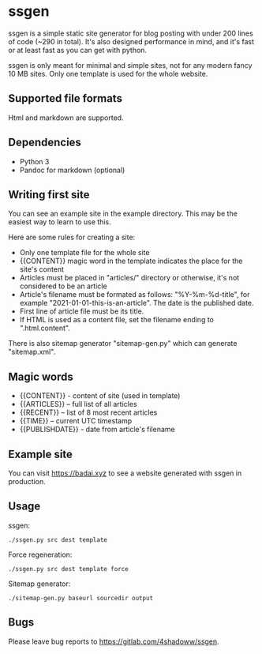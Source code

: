 ssgen
=====
ssgen is a simple static site generator for blog posting with under 200 lines of code (~290 in total). It's also designed performance in mind, and it's fast or at least fast as you can get with python.

ssgen is only meant for minimal and simple sites, not for any modern fancy 10 MB sites. Only one template is used for the whole website.

Supported file formats
----------------------
Html and markdown are supported.

Dependencies
------------
- Python 3
- Pandoc for markdown (optional)

Writing first site
------------------
You can see an example site in the example directory. This may be the easiest way to learn to use this.

Here are some rules for creating a site:
- Only one template file for the whole site
- {{CONTENT}} magic word in the template indicates the place for the site's content 
- Articles must be placed in "articles/" directory or otherwise, it's not considered to be an article
- Article's filename must be formated as follows: "%Y-%m-%d-title", for example "2021-01-01-this-is-an-article". The date is the published date.
- First line of article file must be its title.
- If HTML is used as a content file, set the filename ending to ".html.content". 

There is also sitemap generator "sitemap-gen.py" which can generate "sitemap.xml". 

Magic words
-----------
- {{CONTENT}} - content of site (used in template)
- {{ARTICLES}} – full list of all articles
- {{RECENT}} – list of 8 most recent articles
- {{TIME}} – current UTC timestamp
- {{PUBLISHDATE}} - date from article's filename

Example site
------------
You can visit https://badai.xyz to see a website generated with ssgen in production.

Usage
-----
ssgen:

    ./ssgen.py src dest template
    
Force regeneration:

    ./ssgen.py src dest template force

Sitemap generator:

    ./sitemap-gen.py baseurl sourcedir output

Bugs
----
Please leave bug reports to https://gitlab.com/4shadoww/ssgen.
